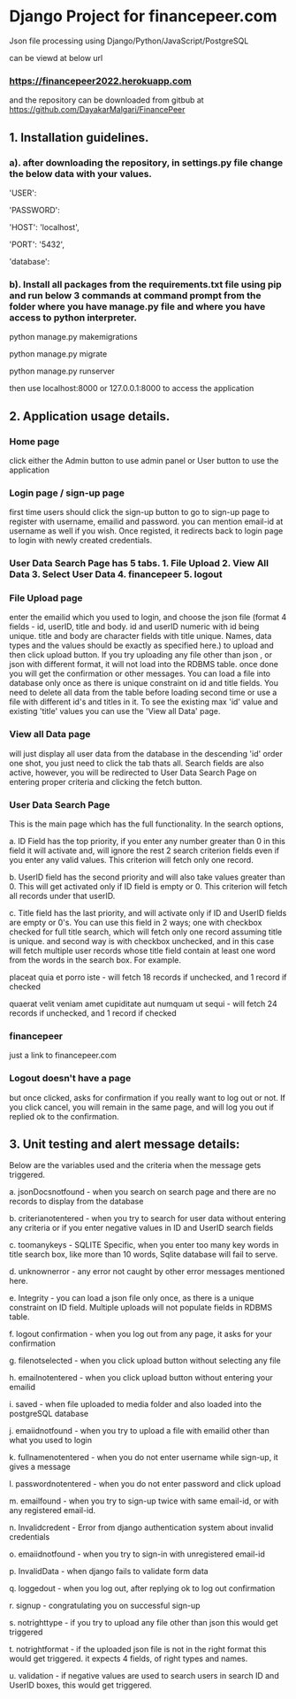 # Django Project for financepeer.com

Json file processing using Django/Python/JavaScript/PostgreSQL 

can be viewd at below url 

### https://financepeer2022.herokuapp.com
and the repository can be downloaded from gitbub at https://github.com/DayakarMalgari/FinancePeer

## 1. Installation guidelines.
### a). after downloading the repository, in settings.py file change the below data with your values.
 'USER': 

 'PASSWORD':

 'HOST': 'localhost',

 'PORT': '5432',

 'database':

 
### b). Install all packages from the requirements.txt file using pip and run below 3 commands at command prompt from the folder where you have manage.py file and where you have access to python interpreter.
     
 python manage.py makemigrations

 python manage.py migrate

 python manage.py runserver

 then use localhost:8000 or 127.0.0.1:8000 to access the application

## 2. Application usage details.
### Home page
  click either the Admin button to use admin panel or User button to use the application
### Login page / sign-up page
  first time users should click the sign-up button to go to sign-up page to register with username, emailid and password.
  you can mention email-id at username as well if you wish.
   Once registed, it redirects back to login page to login with newly created credentials.
### User Data Search Page has 5 tabs. 1. File Upload 2. View All Data 3. Select User Data 4. financepeer 5. logout 
### File Upload page
 enter the emailid which you used to login, and choose the json file (format 4 fields - id, userID, title and body. id and userID numeric with id being unique. title and body are character fields with title unique. Names, data types and the values should be exactly as specified here.) to upload and then click upload button. If you try uploading any file other than json , or json with different format, it will not load into the RDBMS table. once done you will get the confirmation or other messages. You can load a file into database only once as there is unique constraint on id and title fields. You need to delete all data from the table before loading second time or use a file with different id's and titles in it. To see the existing max 'id' value and existing 'title' values you can use the 'View all Data' page.
### View all Data page
 will just display all user data from the database in the descending 'id' order one shot, you just need to click the tab thats all.
 Search fields are also active, however, you will be redirected to User Data Search Page on entering proper criteria and clicking the fetch button.
### User Data Search Page
  This is the main page which has the full functionality. In the search options,

  a. ID Field has the top priority, if you enter any number greater than 0 in this field it will activate and, 
  will ignore the rest 2 search criterion fields even if you enter any valid values. This criterion will fetch only one record.

  b. UserID field has the second priority and will also take values greater than 0. This will get activated only if ID field is empty or 0. This criterion will fetch all records under that userID.

  c. Title field has the last priority, and will activate only if ID and UserID fields are empty or 0's.
  You can use this field in 2 ways; one with checkbox checked for full title search, which will fetch only one record assuming title is unique.
  and second way is with checkbox unchecked, and in this case will fetch multiple user records whose title field contain at least one word from
  the words in the search box. For example.

  placeat quia et porro iste                                - will fetch 18 records if unchecked, and 1 record if checked

  quaerat velit veniam amet cupiditate aut numquam ut sequi - will fetch 24 records if unchecked, and 1 record if checked
  
### financepeer 
  just a link to financepeer.com
  
### Logout doesn't have a page
  but once clicked, asks for confirmation if you really want to log out or not. 
  If you click cancel, you will remain in the same page, and will log you out if replied ok to the confirmation.


## 3. Unit testing and alert message details:
Below are the variables used and the criteria when the message gets triggered.

 a. jsonDocsnotfound       - when you search on search page and there are no records to display from the database

 b. criterianotentered     - when you try to search for user data without entering any criteria or if you enter negative values in ID and UserID search fields

 c. toomanykeys            - SQLITE Specific, when you enter too many key words in title search box, like more than 10 words, Sqlite database will fail to serve.

 d. unknownerror           - any error not caught by other error messages mentioned here.

 e. Integrity              - you can load a json file only once, as there is a unique constraint on ID field. Multiple uploads will not populate fields in RDBMS table. 

 f. logout confirmation    - when you log out from any page, it asks for your confirmation

 g. filenotselected        - when you click upload button without selecting any file

 h. emailnotentered        - when you click upload button without entering your emailid

 i. saved                  - when file uploaded to media folder and also loaded into the postgreSQL database

 j. emaiidnotfound         - when you try to upload a file with emailid other than what you used to login

 k. fullnamenotentered     - when you do not enter username while sign-up, it gives a message

 l. passwordnotentered     - when you do not enter password and click upload

 m. emailfound             - when you try to sign-up twice with same email-id, or with any registered email-id.

 n. Invalidcredent         - Error from django authentication system about invalid credentials

 o. emaiidnotfound         - when you try to sign-in with unregistered email-id

 p. InvalidData            - when django fails to validate form data

 q. loggedout              - when you log out, after replying ok to log out confirmation

 r. signup                 - congratulating you on successful sign-up
 
 s. notrighttype           - if you try to upload any file other than json this would get triggered
 
 t. notrightformat         - if the uploaded json file is not in the right format this would get triggered. it expects 4 fields, of right types and names.
 
 u. validation             -  if negative values are used to search users in search ID and UserID boxes, this would get triggered.

 
